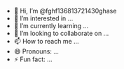 - 👋 Hi, I’m @fghf136813721430ghase
- 👀 I’m interested in ...
- 🌱 I’m currently learning ...
- 💞️ I’m looking to collaborate on ...
- 📫 How to reach me ...
- 😄 Pronouns: ...
- ⚡ Fun fact: ...

<!---
fghf136813721430ghase/fghf136813721430ghase is a ✨ special ✨ repository because its `README.md` (this file) appears on your GitHub profile.
You can click the Preview link to take a look at your changes.
--->
